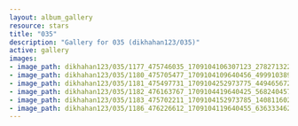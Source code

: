 ```yaml
---
layout: album_gallery
resource: stars
title: "035"
description: "Gallery for 035 (dikhahan123/035)"
active: gallery
images:
- image_path: dikhahan123/035/1177_475746035_1709104106307123_278271322627501766_n.jpg
- image_path: dikhahan123/035/1180_475705477_1709104109640456_4999103899579522471_n.jpg
- image_path: dikhahan123/035/1181_475497731_1709104252973775_4494656723214626579_n.jpg
- image_path: dikhahan123/035/1182_476163767_1709104419640425_5682404574632610760_n.jpg
- image_path: dikhahan123/035/1183_475702211_1709104152973785_140811602406858515_n.jpg
- image_path: dikhahan123/035/1186_476226612_1709104119640455_6363334621744225781_n.jpg
---
```

